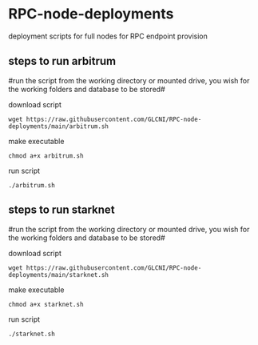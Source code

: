 # RPC-node-deployments
deployment scripts for full nodes for RPC endpoint provision

## steps to run arbitrum 

#run the script from the working directory or mounted drive, you wish for the working folders and database to be stored#

download script 
```
wget https://raw.githubusercontent.com/GLCNI/RPC-node-deployments/main/arbitrum.sh
```

make executable 
```
chmod a+x arbitrum.sh
```

run script
```
./arbitrum.sh
```

## steps to run starknet

#run the script from the working directory or mounted drive, you wish for the working folders and database to be stored#

download script 
```
wget https://raw.githubusercontent.com/GLCNI/RPC-node-deployments/main/starknet.sh
```

make executable 
```
chmod a+x starknet.sh
```

run script
```
./starknet.sh
```
